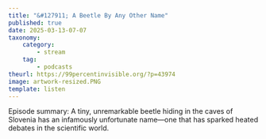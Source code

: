 ```yaml
---
title: "&#127911; A Beetle By Any Other Name"
published: true
date: 2025-03-13-07-07
taxonomy:
    category:
        - stream
    tag:
        - podcasts
theurl: https://99percentinvisible.org/?p=43974
image: artwork-resized.PNG
template: listen
---
```


Episode summary: A tiny, unremarkable beetle hiding in the caves of Slovenia has an infamously unfortunate name&mdash;one that has sparked heated debates in the scientific world.
